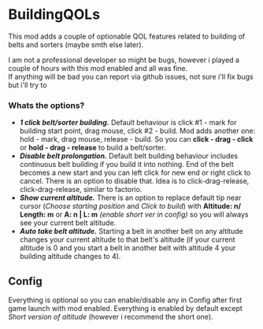 # BuildingQOLs
This mod adds a couple of optionable QOL features related to building of belts and sorters (maybe smth else later).

I am not a professional developer so might be bugs, however i played a couple of hours with this mod enabled and all was fine.  
If anything will be bad you can report via github issues, not sure i'll fix bugs but i'll try to
### Whats the options?
- ***1 click belt/sorter building.*** Default behaviour is click #1 - mark for building start point, drag mouse, click #2 - build. Mod adds another one: hold - mark, drag mouse, release - build. So you can **click - drag - click** or **hold - drag - release** to build a belt/sorter.
- ***Disable belt prolongation.*** Default belt building behaviour includes continuous belt building if you build it into nothing. End of the belt becomes a new start and you can left click for new end or right click to cancel. There is an option to disable that. Idea is to click-drag-release, click-drag-release, similar to factorio.
- ***Show current altitude.*** There is an option to replace default tip near cursor (*Choose starting position* and *Click to build*) with **Altitude: n/ Length: m** or **A: n | L: m** *(enable short ver in config)* so you will always see your current belt altitude.
- ***Auto take belt altitude.*** Starting a belt in another belt on any altitude changes your current altitude to that belt's altitude (if your current altitude is 0 and you start a belt in another belt with altitude 4 your building altitude changes to 4).
## Config
Everything is optional so you can enable/disable any in Config after first game launch with mod enabled. Everything is enabled by default except *Short version of altitude* (however i recommend the short one).